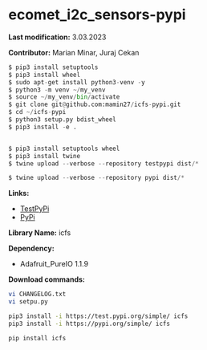 # ecomet_i2c_sensors-pypi
**Last modification:** 3.03.2023

**Contributor:** Marian Minar, Juraj Cekan

```python
$ pip3 install setuptools
$ pip3 install wheel
$ sudo apt-get install python3-venv -y
$ python3 -m venv ~/my_venv
$ source ~/my_venv/bin/activate
$ git clone git@github.com:mamin27/icfs-pypi.git
$ cd ~/icfs-pypi
$ python3 setup.py bdist_wheel
$ pip3 install -e .


$ pip3 install setuptools wheel
$ pip3 install twine
$ twine upload --verbose --repository testpypi dist/*

$ twine upload --verbose --repository pypi dist/*
```

**Links:**

* [TestPyPi](https://test.pypi.org/)
* [PyPi](https://pypi.org/)

**Library Name:**
icfs

**Dependency:**
* Adafruit_PureIO 1.1.9

**Download commands:**
```sh
vi CHANGELOG.txt
vi setpu.py

pip3 install -i https://test.pypi.org/simple/ icfs
pip3 install -i https://pypi.org/simple/ icfs

pip install icfs
```
